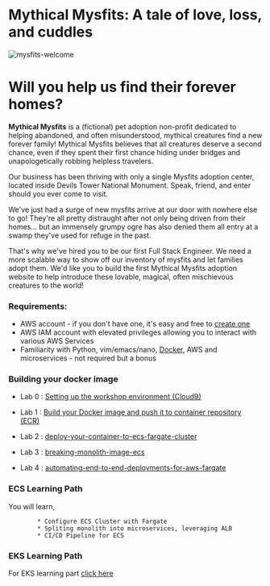 
# Mythical Mysfits: A tale of love, loss, and cuddles

![mysfits-welcome](/images/mysfits-welcome.png)

# Will you help us find their forever homes?

**Mythical Mysfits** is a (fictional) pet adoption non-profit dedicated to helping abandoned, and often misunderstood, mythical creatures find a new forever family! Mythical Mysfits believes that all creatures deserve a second chance, even if they spent their first chance hiding under bridges and unapologetically robbing helpless travelers.

Our business has been thriving with only a single Mysfits adoption center, located inside Devils Tower National Monument. Speak, friend, and enter should you ever come to visit.

We've just had a surge of new mysfits arrive at our door with nowhere else to go! They're all pretty distraught after not only being driven from their homes... but an immensely grumpy ogre has also denied them all entry at a swamp they've used for refuge in the past.

That's why we've hired you to be our first Full Stack Engineer. We need a more scalable way to show off our inventory of mysfits and let families adopt them. We'd like you to build the first Mythical Mysfits adoption website to help introduce these lovable, magical, often mischievous creatures to the world!

### Requirements:
* AWS account - if you don't have one, it's easy and free to [create one](https://aws.amazon.com/)
* AWS IAM account with elevated privileges allowing you to interact with various AWS Services
* Familiarity with Python, vim/emacs/nano, [Docker](https://www.docker.com/), AWS and microservices - not required but a bonus

### Building your docker image

* Lab 0 : [Setting up the workshop environment (Cloud9)](all-lab-modules/lab0-setting-up-environment/READ.md)

* Lab 1 : [Build your Docker image and push it to container repository (ECR)](all-lab-modules/lab1-building-docker-image)

* Lab 2 : [deploy-your-container-to-ecs-fargate-cluster](all-lab-modules/lab2a-option1-ecs-labs/01-deploy-your-ecs-fargate-cluster/READ.md)

* Lab 3 : [breaking-monolith-image-ecs](all-lab-modules/lab2a-option1-ecs-labs/02-breaking-monolith-to-microservices-image-ecs/README.md) 

 * Lab 4 : [automating-end-to-end-deployments-for-aws-fargate](all-lab-modules/lab2a-option1-ecs-labs/03-automating-end-to-end-deployments-for-aws-fargate)

### ECS Learning Path

You will learn,

            * Configure ECS Cluster with Fargate
            * Spliting monolith into microservices, leveraging ALB
            * CI/CD Pipeline for ECS

### EKS Learning Path
For EKS learning part [click here](https://github.com/gamerf/sydummit-eksworkshop-2019/blob/master/workshop-1/)

